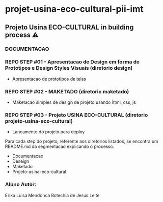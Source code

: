 # projet-usina-eco-cultural-pii-imt

## Projeto Usina ECO-CULTURAL in building process ⚠️

### DOCUMENTACAO

### REPO STEP #01 - Apresentacao de Design em forma de Prototipos e Design Styles Visuais (diretorio __design__)
- Apresentacao de prototipos de telas 

### REPO STEP #02 - MAKETADO (diretorio __maketado__)
- Maketacao simples de design de projeto usando html, css, js

### REPO STEP #03 - Projeto USINA ECO-CULTURAL (diretorio __projeto-usina-eco-cultural__)
-  Lancamento do projeto para deploy

Para cada step do projeto, referente aos diretorios listados, se encontra um README.md da segmentacao explicando o processo. 
- Documentacao 
- Deseign
- Maketado 
- Projeto-usina-eco-cultural


### Aluno Autor: 
Erika Luisa Mendonca Botechia de Jesus Leite